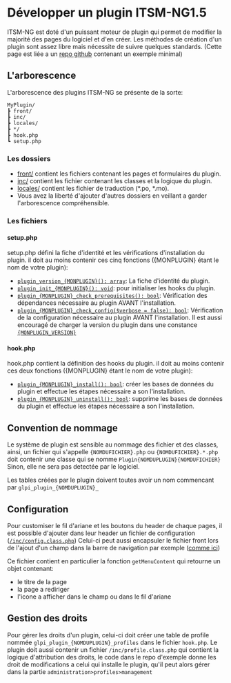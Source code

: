 # Développer un plugin ITSM-NG1.5

ITSM-NG est doté d'un puissant moteur de plugin qui permet de modifier la majorité des pages du logiciel et d'en créer.
Les méthodes de création d'un plugin sont assez libre mais nécessite de suivre quelques standards.
(Cette page est liée a un [repo github](https://github.com/AntoineLemarchand/examplePlugin) contenant un exemple minimal)

## L'arborescence
L'arborescence des plugins ITSM-NG se présente de la sorte:
```
MyPlugin/
┣ front/
┣ inc/
┣ locales/
┣ */
┣ hook.php
┗ setup.php
```

### Les dossiers
* [front/](/front) contient les fichiers contenant les pages et formulaires du plugin.
* [inc/](/inc) contient les fichier contenant les classes et la logique du plugin.
* [locales/](/locales) contient les fichier de traduction (*.po, *.mo).
* Vous avez la liberté d'ajouter d'autres dossiers en veillant a garder l'arborescence compréhensible.

### Les fichiers

#### setup.php
setup.php défini la fiche d'identité et les vérifications d'installation du plugin.
il doit au moins contenir ces cinq fonctions ({MONPLUGIN} étant le nom de votre plugin):

* [`plugin_version_{MONPLUGIN}(): array`](/setup.php#L39): La fiche d'identité du plugin.
* [`plugin_init_{MONPLUGIN}(): void`](/setup.php#L84): pour initialiser les hooks du plugin.
* [`plugin_{MONPLUGIN}_check_prerequisites(): bool`](/setup.php#L62): Vérification des dépendances nécessaire au plugin AVANT l'installation.
* [`plugin_{MONPLUGIN}_check_config($verbose = false): bool`](/setup.php#L75): Vérification de la configuration nécessaire au plugin AVANT l'installation.
Il est aussi encouragé de charger la version du plugin dans une constance [`{MONPLUGIN_VERSION}`](https://github.com/AntoineLemarchand/examplePlugin/blob/main/setup.php#L30)

#### hook.php
hook.php contient la définition des hooks du plugin.
il doit au moins contenir ces deux fonctions ({MONPLUGIN} étant le nom de votre plugin):

* [`plugin_{MONPLUGIN}_install(): bool`](https://github.com/AntoineLemarchand/examplePlugin/blob/main/hook.php#L31): créer les bases de données du plugin et effectue les étapes nécessaire a son l'installation.
* [`plugin_{MONPLUGIN}_uninstall(): bool`](https://github.com/AntoineLemarchand/examplePlugin/blob/main/hook.php#L40): supprime les bases de données du plugin et effectue les étapes nécessaire a son l'installation.

## Convention de nommage
Le système de plugin est sensible au nommage des fichier et des classes, ainsi, un fichier qui s'appelle `{NOMDUFICHIER}.php` ou `{NOMDUFICHIER}.*.php` doit contenir une classe qui se nomme `Plugin{NOMDUPLUGIN}{NOMDUFICHIER}`
Sinon, elle ne sera pas detectée par le logiciel.

Les tables créées par le plugin doivent toutes avoir un nom commencant par `glpi_plugin_{NOMDUPLUGIN}_`

## Configuration

Pour customiser le fil d'ariane et les boutons du header de chaque pages,
il est possible d'ajouter dans leur header un fichier de configuration ([`/inc/config.class.php`](https://github.com/AntoineLemarchand/examplePlugin/blob/main/inc/config.class.php))
Celui-ci peut aussi encapsuler le fichier front lors de l'ajout d'un champ dans la barre de navigation par exemple ([comme ici](https://github.com/AntoineLemarchand/examplePlugin/blob/main/setup.php#L90))

Ce fichier contient en particulier la fonction `getMenuContent` qui retourne un objet contenant:
* le titre de la page
* la page a rediriger
* l'icone a afficher dans le champ ou dans le fil d'ariane

## Gestion des droits
Pour gérer les droits d'un plugin, celui-ci doit créer une table de profile nommée `glpi_plugin_{NOMDUPLUGIN}_profiles` dans le fichier `hook.php`.
Le plugin doit aussi contenir un fichier `/inc/profile.class.php` qui contient la logique d'attribution des droits, le code dans le repo d'exemple donne
les droit de modifications a celui qui installe le plugin, qu'il peut alors gérer dans la partie `administration>profiles>management`
